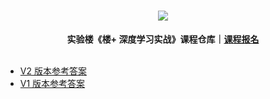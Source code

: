 <div align="center">
  <h1><img src="https://static.shiyanlou.com/img/louplus/louplus_logo.png"></h1>
  <b>实验楼《楼+ 深度学习实战》课程仓库｜<a href="https://www.shiyanlou.com/louplus/dl">课程报名</a></b>
</div>

<br />

- [V2 版本参考答案](https://github.com/shiyanlou/louplus-dl/tree/v2)
- [V1 版本参考答案](https://github.com/shiyanlou/louplus-dl/tree/master)